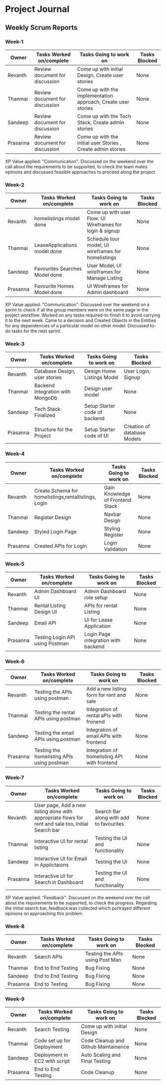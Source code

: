 # Project Journal

## Weekly Scrum Reports

### Week-1

| Owner      | Tasks Worked on/complete | Tasks Going to work on | Tasks Blocked |
| ----------- | ----------- |----------- |----------- |
| Revanth      | Review document for discussion       |    Come up with initial Design, Create user stories | None
| Thanmai   | Review document for discussion        |  Come up with the implementation approach, Create user stories | None
| Sandeep    | Review document for discussion        |  Come up with the Tech Stack, Create admin stories  | None
| Prasanna   | Review document for discussion        |  Come up with the initial user Stories , Create admin stories | None

XP Value applied: "Communication":
Discussed on the weekend over the call about the requirements to be supported, to check the team mates opinions and discussed feasible approaches to proceed along the project.

### Week-2

| Owner      | Tasks Worked on/complete | Tasks Going to work on | Tasks Blocked |
| ----------- | ----------- |----------- |----------- |
| Revanth      | homelistings model done       |    Come up with user Flow, UI Wireframes for login & signup | None
| Thanmai   | LeaseApplications model done     |  Schedule tour model, UI wireframes for homelistings  | None
| Sandeep    | Favourites Searches Model done       |  User Model, UI wireframes for Manage Listing   | None
| Prasanna   | Favourite Homes Model done    |  UI Wireframes for Admin dashboard  | None

XP Value applied: "Communication":
Discussed over the weekend on a sprint to check if all the group members were on the same page in the project workflow. Worked on any tasks required-to finish it to avoid carrying it to the next week. Came to a decision and Created Objects in the Entities for any dependencies of a particular model on other model. Discussed to-do tasks for the next sprint.

### Week-3


| Owner      | Tasks Worked on/complete | Tasks Going to work on | Tasks Blocked |
| ----------- | ----------- |----------- |----------- |
| Revanth      | Database Design, user stories       |    Design Home Listings Model  | User Login, Signup
| Thanmai   | Backend Integration with MongoDb        |  Design user model  | None
| Sandeep   | Tech Stack Finalized        |  Setup Starter code of backend  | None
| Prasanna   | Structure for the Project     |  Setup Starter code of UI  | Creation of database Models



### Week-4

| Owner      | Tasks Worked on/complete | Tasks Going to work on | Tasks Blocked |
| ----------- | ----------- |----------- |----------- |
| Revanth      | Create Schema for homelistings,rentallistings, Login       |    Gain Knowledge of Frontend Stack | None
| Thanmai   |   Register Design  |  Navbar Design  | None
| Sandeep    | Styled Login Page       |  Styling Register  | None
| Prasanna   | Created APIs for Login         |  Login Validation  | None

### Week-5

| Owner      | Tasks Worked on/complete | Tasks Going to work on | Tasks Blocked |
| ----------- | ----------- |----------- |----------- |
| Revanth      | Admin Dashboard UI      |  Admin Dashboard role setup | None
| Thanmai   | Rental Listing Design UI      |  APIs for rental Listing  | None
| Sandeep    | Email API       |  UI for Lease Application  | None
| Prasanna   | Testing Login API using Postman      |  Login Page integration with backend  | None

### Week-6

| Owner      | Tasks Worked on/complete | Tasks Going to work on | Tasks Blocked |
| ----------- | ----------- |----------- |----------- |
| Revanth      | Testing the APIs using postman      |   Add a new listing form for rent and sale | None
| Thanmai   | Testing the rental APIs using postman       |  Integration of rental aPIs with fronend  | None
| Sandeep    | Testing the email APIs using postman       |  Integration of email APIs with frontend  | None
| Prasanna   | Testing the homelisting APIs using postman        |  Integration of homelisting API with frontend  | None

### Week-7

| Owner      | Tasks Worked on/complete | Tasks Going to work on | Tasks Blocked |
| ----------- | ----------- |----------- |----------- |
| Revanth      | User page, Add a new listing done with appropriate flows for rent and sale too, Initial Search bar     | Search Bar along with add to favourites | None
| Thanmai   | Interactive UI for rental listing   |  Testing the UI and functionality  | None
| Sandeep    | Interactive UI for Email in Applictaions      |  Testing the UI   | None
| Prasanna   | Interactive UI for Search in Dashboard        |  Testing the UI and functionality  | None


XP Value applied: "Feedback":
Discussed on the weekend over the call about the requirements to be supported, to check the progress.
Regarding the initial search bar, feedback was collected which portrayed different opinions on approaching this problem. 


### Week-8

| Owner      | Tasks Worked on/complete | Tasks Going to work on | Tasks Blocked |
| ----------- | ----------- |----------- |----------- |
| Revanth      |   Search APIs   |   Testing the APIs using Post Man | None
| Thanmai   | End to End Testing       |  Bug Fixing  | None
| Sandeep    | End to End Testing |  Bug Fixing  | None
| Prasanna   | End to Testing     |  Bug Fixing  | None

### Week-9

| Owner      | Tasks Worked on/complete | Tasks Going to work on | Tasks Blocked |
| ----------- | ----------- |----------- |----------- |
| Revanth      | Search Testing      |    Come up with initial Design | None
| Thanmai   | Code set up for Deployment       |  Code Cleanup and Github Maintainence  | None
| Sandeep    | Deployment in EC2 with script   | Auto Scaling and Final Testing  | None
| Prasanna   |  End to End Testing      |  Code Cleanup  | None
